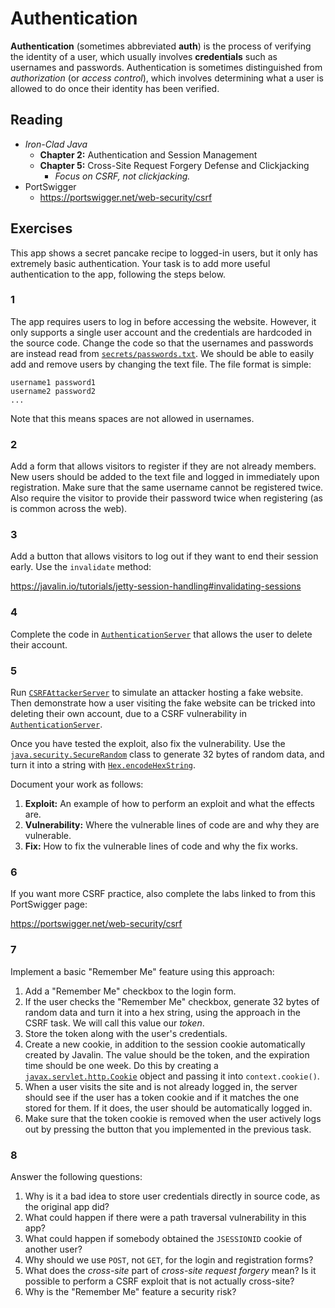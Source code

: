 # Authentication

**Authentication** (sometimes abbreviated **auth**) is the process of verifying the identity of a user, which usually involves **credentials** such as usernames and passwords. Authentication is sometimes distinguished from *authorization* (or *access control*), which involves determining what a user is allowed to do once their identity has been verified.

## Reading

- *Iron-Clad Java*
    - **Chapter 2:** Authentication and Session Management
    - **Chapter 5:** Cross-Site Request Forgery Defense and Clickjacking
        - *Focus on CSRF, not clickjacking.*
- PortSwigger
    - https://portswigger.net/web-security/csrf

## Exercises

This app shows a secret pancake recipe to logged-in users, but it only has extremely basic authentication. Your task is to add more useful authentication to the app, following the steps below.

### 1

The app requires users to log in before accessing the website. However, it only supports a single user account and the credentials are hardcoded in the source code. Change the code so that the usernames and passwords are instead read from [`secrets/passwords.txt`](secrets/passwords.txt). We should be able to easily add and remove users by changing the text file. The file format is simple:

    username1 password1
    username2 password2
    ...

Note that this means spaces are not allowed in usernames.

### 2

Add a form that allows visitors to register if they are not already members. New users should be added to the text file and logged in immediately upon registration. Make sure that the same username cannot be registered twice. Also require the visitor to provide their password twice when registering (as is common across the web).

### 3

Add a button that allows visitors to log out if they want to end their session early. Use the `invalidate` method:

https://javalin.io/tutorials/jetty-session-handling#invalidating-sessions

### 4

Complete the code in [`AuthenticationServer`](src/main/java/se/plushogskolan/AuthenticationServer.java) that allows the user to delete their account.

### 5

Run [`CSRFAttackerServer`](src/main/java/se/plushogskolan/CSRFAttackerServer.java) to simulate an attacker hosting a fake website. Then demonstrate how a user visiting the fake website can be tricked into deleting their own account, due to a CSRF vulnerability in [`AuthenticationServer`](src/main/java/se/plushogskolan/AuthenticationServer.java).

Once you have tested the exploit, also fix the vulnerability. Use the [`java.security.SecureRandom`](https://docs.oracle.com/javase/8/docs/api/java/security/SecureRandom.html) class to generate 32 bytes of random data, and turn it into a string with [`Hex.encodeHexString`](https://commons.apache.org/proper/commons-codec/apidocs/org/apache/commons/codec/binary/Hex.html).

Document your work as follows:

1. **Exploit:** An example of how to perform an exploit and what the effects are.
2. **Vulnerability:** Where the vulnerable lines of code are and why they are vulnerable.
3. **Fix:** How to fix the vulnerable lines of code and why the fix works.

### 6

If you want more CSRF practice, also complete the labs linked to from this PortSwigger page:

https://portswigger.net/web-security/csrf

### 7

Implement a basic "Remember Me" feature using this approach:

1. Add a "Remember Me" checkbox to the login form.
2. If the user checks the "Remember Me" checkbox, generate 32 bytes of random data and turn it into a hex string, using the approach in the CSRF task. We will call this value our *token*.
3. Store the token along with the user's credentials.
4. Create a new cookie, in addition to the session cookie automatically created by Javalin. The value should be the token, and the expiration time should be one week. Do this by creating a [`javax.servlet.http.Cookie`](https://docs.oracle.com/javaee/6/api/javax/servlet/http/Cookie.html) object and passing it into `context.cookie()`.
5. When a user visits the site and is not already logged in, the server should see if the user has a token cookie and if it matches the one stored for them. If it does, the user should be automatically logged in.
6. Make sure that the token cookie is removed when the user actively logs out by pressing the button that you implemented in the previous task.

### 8

Answer the following questions:

1. Why is it a bad idea to store user credentials directly in source code, as the original app did?
2. What could happen if there were a path traversal vulnerability in this app?
3. What could happen if somebody obtained the `JSESSIONID` cookie of another user?
4. Why should we use `POST`, not `GET`, for the login and registration forms?
5. What does the *cross-site* part of *cross-site request forgery* mean? Is it possible to perform a CSRF exploit that is not actually cross-site?
6. Why is the "Remember Me" feature a security risk?